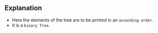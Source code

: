 ## Explanation

- Here the elements of the tree are to be printed in an `ascending order`.
- It is a `binary Tree`.
